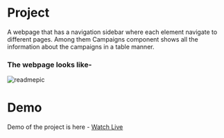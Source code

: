 # Project
A webpage that has a navigation sidebar where each element navigate to different pages. Among them Campaigns component shows all the information about the campaigns in a table manner. 
### The webpage looks like- 
![readmepic](https://user-images.githubusercontent.com/88406499/133907781-cb2c9a3e-bdd3-461a-a484-b1966213ea57.png)


# Demo
Demo of the project is here - [Watch Live](https://project-nex.herokuapp.com/)
